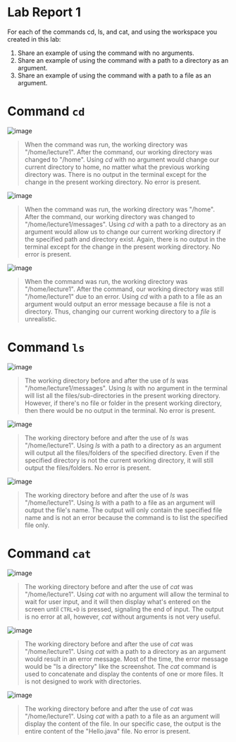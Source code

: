 # Lab Report 1
For each of the commands cd, ls, and cat, and using the workspace you created in this lab:

1. Share an example of using the command with no arguments.
2. Share an example of using the command with a path to a directory as an argument.
3. Share an example of using the command with a path to a file as an argument.

# Command `cd`
![image](https://github.com/xIvanTKx/cse15l-lab-reports/assets/110268085/39a051c9-0dc4-4415-b839-3ccece39409a)
> When the command was run, the working directory was "/home/lecture1". After the command, our working directory was changed to "/home". Using *cd* with no argument would change our current directory to home, no matter what the previous working directory was. There is no output in the terminal except for the change in the present working directory. No error is present.

![image](https://github.com/xIvanTKx/cse15l-lab-reports/assets/110268085/cd440c56-79e5-411d-b15e-fabde7abc6b8)
> When the command was run, the working directory was "/home". After the command, our working directory was changed to "/home/lecture1/messages". Using *cd* with a path to a directory as an argument would allow us to change our current working directory if the specified path and directory exist. Again, there is no output in the terminal except for the change in the present working directory. No error is present.

![image](https://github.com/xIvanTKx/cse15l-lab-reports/assets/110268085/6a59707a-e879-4ac1-a5c7-4242e42555e1)
> When the command was run, the working directory was "/home/lecture1". After the command, our working directory was still "/home/lecture1" due to an error. Using *cd* with a path to a file as an argument would output an error message because a file is not a directory. Thus, changing our current working directory to a *file* is unrealistic. 


# Command `ls`
![image](https://github.com/xIvanTKx/cse15l-lab-reports/assets/110268085/eb19804f-d3d6-4ab9-8ddf-0868b78c894e)
> The working directory before and after the use of *ls* was "/home/lecture1/messages". Using *ls* with no argument in the terminal will list all the files/sub-directories in the present working directory. However, if there's no file or folder in the present working directory, then there would be no output in the terminal. No error is present.

![image](https://github.com/xIvanTKx/cse15l-lab-reports/assets/110268085/4ee8941f-347e-498c-8b34-37602e24f00b)
> The working directory before and after the use of *ls* was "/home/lecture1". Using *ls* with a path to a directory as an argument will output all the files/folders of the specified directory. Even if the specified directory is not the current working directory, it will still output the files/folders. No error is present.

![image](https://github.com/xIvanTKx/cse15l-lab-reports/assets/110268085/7aa9d982-a675-4709-ba22-58b221acba58)
> The working directory before and after the use of *ls* was "/home/lecture1". Using *ls* with a path to a file as an argument will output the file's name. The output will only contain the specified file name and is not an error because the command is to list the specified file only.


# Command `cat`
![image](https://github.com/xIvanTKx/cse15l-lab-reports/assets/110268085/7ef83dd6-5c4b-4599-bbc7-e0ac5961bfe8)
> The working directory before and after the use of *cat* was "/home/lecture1". Using *cat* with no argument will allow the terminal to wait for user input, and it will then display what's entered on the screen until `CTRL+D` is pressed, signaling the end of input. The output is no error at all, however, *cat* without arguments is not very useful.

![image](https://github.com/xIvanTKx/cse15l-lab-reports/assets/110268085/99415402-3e8b-43c7-99ec-9ecea4c1df1f)
> The working directory before and after the use of *cat* was "/home/lecture1". Using *cat* with a path to a directory as an argument would result in an error message. Most of the time, the error message would be "Is a directory" like the screenshot. The *cat* command is used to concatenate and display the contents of one or more files. It is not designed to work with directories.

![image](https://github.com/xIvanTKx/cse15l-lab-reports/assets/110268085/eb4d75bc-41bd-450f-b110-fe9e5074905b)
> The working directory before and after the use of *cat* was "/home/lecture1". Using *cat* with a path to a file as an argument will display the content of the file. In our specific case, the output is the entire content of the "Hello.java" file. No error is present.
